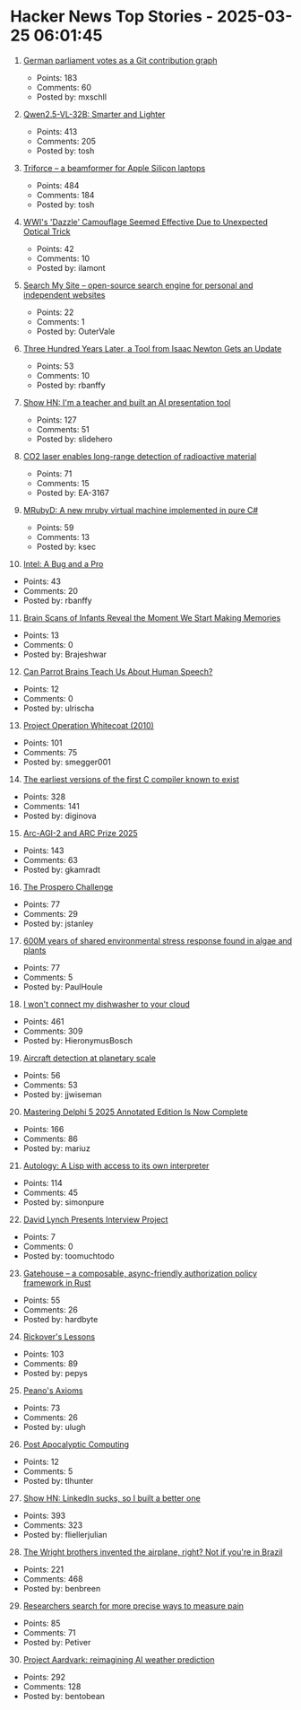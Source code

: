 # Hacker News Top Stories - 2025-03-25 06:01:45

1. [German parliament votes as a Git contribution graph](https://abstimmung.eu/git/2024)
   - Points: 183
   - Comments: 60
   - Posted by: mxschll

2. [Qwen2.5-VL-32B: Smarter and Lighter](https://qwenlm.github.io/blog/qwen2.5-vl-32b/)
   - Points: 413
   - Comments: 205
   - Posted by: tosh

3. [Triforce – a beamformer for Apple Silicon laptops](https://github.com/chadmed/triforce)
   - Points: 484
   - Comments: 184
   - Posted by: tosh

4. [WWI's 'Dazzle' Camouflage Seemed Effective Due to Unexpected Optical Trick](https://gizmodo.com/wwis-famous-dazzle-camouflage-seemed-effective-due-to-unexpected-optical-trick-study-finds-2000577568)
   - Points: 42
   - Comments: 10
   - Posted by: ilamont

5. [Search My Site – open-source search engine for personal and independent websites](https://searchmysite.net)
   - Points: 22
   - Comments: 1
   - Posted by: OuterVale

6. [Three Hundred Years Later, a Tool from Isaac Newton Gets an Update](https://www.quantamagazine.org/three-hundred-years-later-a-tool-from-isaac-newton-gets-an-update-20250324/)
   - Points: 53
   - Comments: 10
   - Posted by: rbanffy

7. [Show HN: I'm a teacher and built an AI presentation tool](undefined)
   - Points: 127
   - Comments: 51
   - Posted by: slidehero

8. [CO2 laser enables long-range detection of radioactive material](https://physicsworld.com/a/co2-laser-enables-long-range-detection-of-radioactive-material/)
   - Points: 71
   - Comments: 15
   - Posted by: EA-3167

9. [MRubyD: A new mruby virtual machine implemented in pure C#](https://github.com/hadashiA/MRubyD)
   - Points: 59
   - Comments: 13
   - Posted by: ksec

10. [Intel: A Bug and a Pro](https://www.abortretry.fail/p/intel-a-bug-and-a-pro)
   - Points: 43
   - Comments: 20
   - Posted by: rbanffy

11. [Brain Scans of Infants Reveal the Moment We Start Making Memories](https://singularityhub.com/2025/03/20/new-baby-brain-scans-reveal-the-moment-we-start-making-memories/)
   - Points: 13
   - Comments: 0
   - Posted by: Brajeshwar

12. [Can Parrot Brains Teach Us About Human Speech?](https://www.smithsonianmag.com/smart-news/can-parrot-brains-teach-us-about-human-speech-study-finds-budgies-have-language-producing-regions-that-resemble-our-own-180986282/)
   - Points: 12
   - Comments: 0
   - Posted by: ulrischa

13. [Project Operation Whitecoat (2010)](https://scholarworks.lib.csusb.edu/cgi/viewcontent.cgi?article=1201&context=history-in-the-making)
   - Points: 101
   - Comments: 75
   - Posted by: smegger001

14. [The earliest versions of the first C compiler known to exist](https://github.com/mortdeus/legacy-cc)
   - Points: 328
   - Comments: 141
   - Posted by: diginova

15. [Arc-AGI-2 and ARC Prize 2025](https://arcprize.org/blog/announcing-arc-agi-2-and-arc-prize-2025)
   - Points: 143
   - Comments: 63
   - Posted by: gkamradt

16. [The Prospero Challenge](https://www.mattkeeter.com/projects/prospero/)
   - Points: 77
   - Comments: 29
   - Posted by: jstanley

17. [600M years of shared environmental stress response found in algae and plants](https://phys.org/news/2025-03-million-years-environmental-stress-response.html)
   - Points: 77
   - Comments: 5
   - Posted by: PaulHoule

18. [I won't connect my dishwasher to your cloud](https://www.jeffgeerling.com/blog/2025/i-wont-connect-my-dishwasher-your-stupid-cloud)
   - Points: 461
   - Comments: 309
   - Posted by: HieronymusBosch

19. [Aircraft detection at planetary scale](https://www.planet.com/pulse/aircraft-detection-at-planetary-scale/)
   - Points: 56
   - Comments: 53
   - Posted by: jjwiseman

20. [Mastering Delphi 5 2025 Annotated Edition Is Now Complete](https://blog.marcocantu.com/blog/2025-march-mastering-delphi5-annotated-complete.html)
   - Points: 166
   - Comments: 86
   - Posted by: mariuz

21. [Autology: A Lisp with access to its own interpreter](https://github.com/Kimbsy/autology)
   - Points: 114
   - Comments: 45
   - Posted by: simonpure

22. [David Lynch Presents Interview Project](https://www.youtube.com/channel/UC4lrTWEywA3JfR-N_dv0d4A)
   - Points: 7
   - Comments: 0
   - Posted by: toomuchtodo

23. [Gatehouse – a composable, async-friendly authorization policy framework in Rust](https://github.com/thepartly/gatehouse)
   - Points: 55
   - Comments: 26
   - Posted by: hardbyte

24. [Rickover's Lessons](https://www.chinatalk.media/p/rickovers-lessons-how-to-build-a)
   - Points: 103
   - Comments: 89
   - Posted by: pepys

25. [Peano's Axioms](https://principlesofcryptography.com/number-theory-primer-an-axiomatic-study-of-natural-numbers-peano-axioms/)
   - Points: 73
   - Comments: 26
   - Posted by: ulugh

26. [Post Apocalyptic Computing](https://thomashunter.name/posts/2025-03-23-post-apocalyptic-computing)
   - Points: 12
   - Comments: 5
   - Posted by: tlhunter

27. [Show HN: LinkedIn sucks, so I built a better one](https://heyopenspot.com/)
   - Points: 393
   - Comments: 323
   - Posted by: fliellerjulian

28. [The Wright brothers invented the airplane, right? Not if you're in Brazil](https://www.washingtonpost.com/world/2025/03/21/brazil-airplane-wright-brothers-santos-dumont/)
   - Points: 221
   - Comments: 468
   - Posted by: benbreen

29. [Researchers search for more precise ways to measure pain](https://www.washingtonpost.com/science/2025/03/23/pain-measure-precision-research/)
   - Points: 85
   - Comments: 71
   - Posted by: Petiver

30. [Project Aardvark: reimagining AI weather prediction](https://www.turing.ac.uk/blog/project-aardvark-reimagining-ai-weather-prediction)
   - Points: 292
   - Comments: 128
   - Posted by: bentobean

